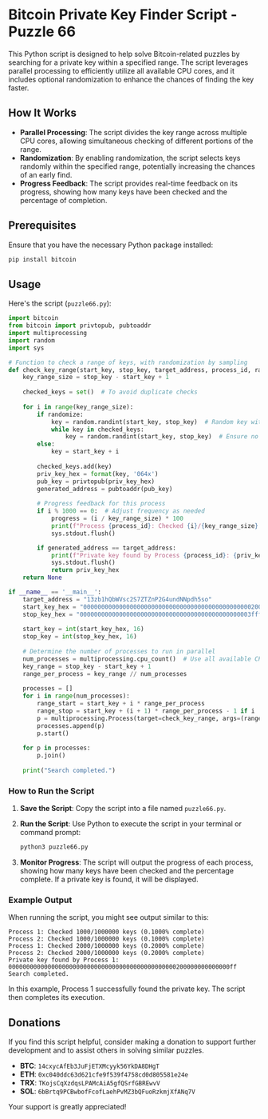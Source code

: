 
# Bitcoin Private Key Finder Script - Puzzle 66

This Python script is designed to help solve Bitcoin-related puzzles by searching for a private key within a specified range. The script leverages parallel processing to efficiently utilize all available CPU cores, and it includes optional randomization to enhance the chances of finding the key faster.

## How It Works

- **Parallel Processing**: The script divides the key range across multiple CPU cores, allowing simultaneous checking of different portions of the range.
- **Randomization**: By enabling randomization, the script selects keys randomly within the specified range, potentially increasing the chances of an early find.
- **Progress Feedback**: The script provides real-time feedback on its progress, showing how many keys have been checked and the percentage of completion.

## Prerequisites

Ensure that you have the necessary Python package installed:

```bash
pip install bitcoin
```

## Usage

Here's the script (`puzzle66.py`):

```python
import bitcoin
from bitcoin import privtopub, pubtoaddr
import multiprocessing
import random
import sys

# Function to check a range of keys, with randomization by sampling
def check_key_range(start_key, stop_key, target_address, process_id, randomize=False):
    key_range_size = stop_key - start_key + 1
    
    checked_keys = set()  # To avoid duplicate checks
    
    for i in range(key_range_size):
        if randomize:
            key = random.randint(start_key, stop_key)  # Random key within the range
            while key in checked_keys:
                key = random.randint(start_key, stop_key)  # Ensure no duplicates
        else:
            key = start_key + i
        
        checked_keys.add(key)
        priv_key_hex = format(key, '064x')
        pub_key = privtopub(priv_key_hex)
        generated_address = pubtoaddr(pub_key)
        
        # Progress feedback for this process
        if i % 1000 == 0:  # Adjust frequency as needed
            progress = (i / key_range_size) * 100
            print(f"Process {process_id}: Checked {i}/{key_range_size} keys ({progress:.4f}% complete)")
            sys.stdout.flush()

        if generated_address == target_address:
            print(f"Private key found by Process {process_id}: {priv_key_hex}")
            sys.stdout.flush()
            return priv_key_hex
    return None

if __name__ == '__main__':
    target_address = "13zb1hQbWVsc2S7ZTZnP2G4undNNpdh5so"
    start_key_hex = "0000000000000000000000000000000000000000000000020000000000000000"
    stop_key_hex = "000000000000000000000000000000000000000000000003ffffffffffffffff"
    
    start_key = int(start_key_hex, 16)
    stop_key = int(stop_key_hex, 16)
    
    # Determine the number of processes to run in parallel
    num_processes = multiprocessing.cpu_count()  # Use all available CPU cores
    key_range = stop_key - start_key + 1
    range_per_process = key_range // num_processes
    
    processes = []
    for i in range(num_processes):
        range_start = start_key + i * range_per_process
        range_stop = start_key + (i + 1) * range_per_process - 1 if i != num_processes - 1 else stop_key
        p = multiprocessing.Process(target=check_key_range, args=(range_start, range_stop, target_address, i + 1, True))
        processes.append(p)
        p.start()
    
    for p in processes:
        p.join()
    
    print("Search completed.")
```

### How to Run the Script

1. **Save the Script**: Copy the script into a file named `puzzle66.py`.
2. **Run the Script**: Use Python to execute the script in your terminal or command prompt:

   ```bash
   python3 puzzle66.py
   ```

3. **Monitor Progress**: The script will output the progress of each process, showing how many keys have been checked and the percentage complete. If a private key is found, it will be displayed.

### Example Output

When running the script, you might see output similar to this:

```
Process 1: Checked 1000/1000000 keys (0.1000% complete)
Process 2: Checked 1000/1000000 keys (0.1000% complete)
Process 1: Checked 2000/1000000 keys (0.2000% complete)
Process 2: Checked 2000/1000000 keys (0.2000% complete)
Private key found by Process 1: 00000000000000000000000000000000000000000000000200000000000000ff
Search completed.
```

In this example, Process 1 successfully found the private key. The script then completes its execution.

## Donations

If you find this script helpful, consider making a donation to support further development and to assist others in solving similar puzzles.

- **BTC**: `14cxycAfEb3JuFjETXMcyyk56YkDA8DHgT`
- **ETH**: `0xc040ddc63d621cfe9f539f4758cd0d805581e24e`
- **TRX**: `TKojsCqXzdqsLPAMcAiA5gfQSrfGBREwvV`
- **SOL**: `6bBrtq9PCBwbofFcofLaehPvMZ3bQFuoRzkmjXfANq7V`

Your support is greatly appreciated!
